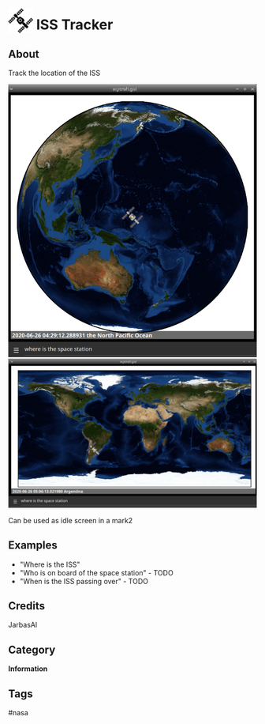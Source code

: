 # <img src='./iss2.png' width='50' height='50' style='vertical-align:bottom'/> ISS Tracker


## About

Track the location of the ISS
  
![](./gui.png)
![](./gui2.png)

Can be used as idle screen in a mark2

## Examples
* "Where is the ISS"
* "Who is on board of the space station" - TODO
* "When is the ISS passing over" - TODO

## Credits
JarbasAl

## Category
**Information**

## Tags
#nasa
